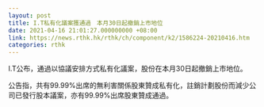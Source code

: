 ```yaml
---
layout: post
title: I.T私有化議案獲通過　本月30日起撤銷上市地位
date: 2021-04-16 21:01:27.000000000 +08:00
link: https://news.rthk.hk/rthk/ch/component/k2/1586224-20210416.htm
categories: rthk
---
```


I.T公布，通過以協議安排方式私有化議案，股份在本月30日起撤銷上市地位。

公告指，共有99.99%出席的無利害關係股東贊成私有化，註銷計劃股份而減少公司已發行股本議案，亦有99.99%出席股東贊成通過。
